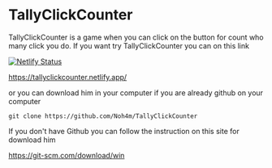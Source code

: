 # TallyClickCounter

TallyClickCounter is a game when you can click on the button for count who many click you do.
If you want try TallyClickCounter you can on this link

[![Netlify Status](https://api.netlify.com/api/v1/badges/aca71baf-3ebb-4ff9-900d-44997f7727c4/deploy-status)](https://app.netlify.com/sites/tallyclickcounter/deploys)

https://tallyclickcounter.netlify.app/

or you can download him in your computer if you are already github on your computer 
    
    git clone https://github.com/Noh4m/TallyClickCounter
    
If you don't have Github you can follow the instruction on this site for download him
   
   https://git-scm.com/download/win
